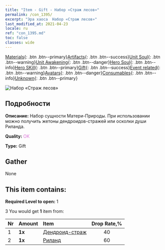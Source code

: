 ```yaml
---
title: "Item - Gift - Набор «Страж лесов»"
permalink: /con_1395/
excerpt: "Эра хаоса  Набор «Страж лесов»"
last_modified_at: 2021-04-23
locale: ru
ref: "con_1395.md"
toc: false
classes: wide
---
```

 [Materials](/ItemsRU/){: .btn .btn--primary}[Artifacts](/ItemsRU/Artifacts/){: .btn .btn--success}[Unit Soul](/ItemsRU/UnitSoul/){: .btn .btn--warning}[Unit Awakening](/ItemsRU/UnitAwakening/){: .btn .btn--danger}[Hero Soul](/ItemsRU/HeroSoul/){: .btn .btn--info}[Hero SKill](/ItemsRU/HeroSkill/){: .btn .btn--primary}[Gift](/ItemsRU/Gift/){: .btn .btn--success}[Event related](/ItemsRU/Events/){: .btn .btn--warning}[Avatars](/ItemsRU/Avatars/){: .btn .btn--danger}[Consumables](/ItemsRU/Consumables/){: .btn .btn--info}[Unknown](/ItemsRU/Unknown/){: .btn .btn--primary}

 ![Набор «Страж лесов»](/images/t/i_907009.png)

## Подробности
 **Описание:** Набор сущности Матери-Природы. При использовании можно получить жетоны дендроидов-стражей или осколки души Риланда.

 **Quality:** <span style="color: #DA70D6">OK</span>

 **Type:** Gift

## Gather

  None

## This item contains:

 **Required Level to open:** 1

 3 You would get **1** item  from:

  | Nr | Amount |     Item    | Drop Rate,% |
  |:---|:-------|:------------|:---------:|
  | 1 |  **1x** | [Дендроид-страж](/ItemsRU/unt_203/) | 40 | 
  | 2 |  **1x** | [Риланд](/ItemsRU/her_368/) | 60 | 
